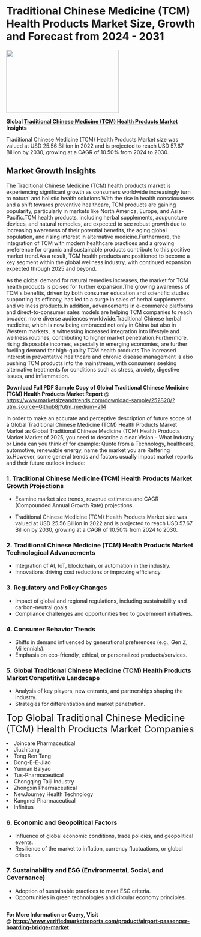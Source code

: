<H1>Traditional Chinese Medicine (TCM) Health Products Market Size, Growth and Forecast from 2024 - 2031</H1><img class="aligncenter size-medium wp-image-584254" src="https://thirdeyenews.in/wp-content/uploads/2024/09/Global-Market-Research-300x168.jpeg" alt="" width="300" height="168" /><p><strong>Global&nbsp;<a href="https://www.marketsizeandtrends.com/download-sample/252820/?utm_source=Github8j?utm_medium=214">Traditional Chinese Medicine (TCM) Health Products Market</a> Insights</strong></p><p>Traditional Chinese Medicine (TCM) Health Products Market size was valued at USD 25.56 Billion in 2022 and is projected to reach USD 57.67 Billion by 2030, growing at a CAGR of 10.50% from 2024 to 2030.</p><p><h2>Market Growth Insights</h2> <p>The Traditional Chinese Medicine (TCM) health products market is experiencing significant growth as consumers worldwide increasingly turn to natural and holistic health solutions.With the rise in health consciousness and a shift towards preventive healthcare, TCM products are gaining popularity, particularly in markets like North America, Europe, and Asia-Pacific.TCM health products, including herbal supplements, acupuncture devices, and natural remedies, are expected to see robust growth due to increasing awareness of their potential benefits, the aging global population, and rising interest in alternative medicine.Furthermore, the integration of TCM with modern healthcare practices and a growing preference for organic and sustainable products contribute to this positive market trend.As a result, TCM health products are positioned to become a key segment within the global wellness industry, with continued expansion expected through 2025 and beyond.</p> <p>As the global demand for natural remedies increases, the market for TCM health products is poised for further expansion.The growing awareness of TCM's benefits, driven by both consumer education and scientific studies supporting its efficacy, has led to a surge in sales of herbal supplements and wellness products.In addition, advancements in e-commerce platforms and direct-to-consumer sales models are helping TCM companies to reach broader, more diverse audiences worldwide.Traditional Chinese herbal medicine, which is now being embraced not only in China but also in Western markets, is witnessing increased integration into lifestyle and wellness routines, contributing to higher market penetration.Furthermore, rising disposable incomes, especially in emerging economies, are further fuelling demand for high-quality TCM health products.The increased interest in preventative healthcare and chronic disease management is also pushing TCM products into the mainstream, with consumers seeking alternative treatments for conditions such as stress, anxiety, digestive issues, and inflammation.</p> <p><span class=""><strong>Download Full PDF Sample Copy of Global Traditional Chinese Medicine (TCM) Health Products Market Report</strong> @ <a href="https://www.marketsizeandtrends.com/download-sample/252820/?utm_source=Github8j?utm_medium=214" target="_blank">https://www.marketsizeandtrends.com/download-sample/252820/?utm_source=Github8j?utm_medium=214</a></span></p><p>In order to make an accurate and perceptive description of future scope of a Global&nbsp;Traditional Chinese Medicine (TCM) Health Products Market Market as Global&nbsp;Traditional Chinese Medicine (TCM) Health Products Market Market of 2025, you need to describe a clear Vision &ndash; What Industry or Linda can you think of for example: Quote from a Technology, healthcare, automotive, renewable energy, name the market you are Reffering to.However, some general trends and factors usually impact market reports and their future outlook include:</p><h3>1.&nbsp;<strong>Traditional Chinese Medicine (TCM) Health Products Market Growth Projections</strong></h3><ul><li>Examine market size trends, revenue estimates and CAGR (Compounded Annual Growth Rate) projections.</li><li><p>Traditional Chinese Medicine (TCM) Health Products Market size was valued at USD 25.56 Billion in 2022 and is projected to reach USD 57.67 Billion by 2030, growing at a CAGR of 10.50% from 2024 to 2030.</p></li></ul><h3>2.&nbsp;<strong>Traditional Chinese Medicine (TCM) Health Products Market Technological Advancements</strong></h3><ul><li>Integration of AI, IoT, blockchain, or automation in the industry.</li><li>Innovations driving cost reductions or improving efficiency.</li></ul><h3>3.&nbsp;<strong>Regulatory and Policy Changes</strong></h3><ul><li>Impact of global and regional regulations, including sustainability and carbon-neutral goals.</li><li>Compliance challenges and opportunities tied to government initiatives.</li></ul><h3>4.&nbsp;<strong>Consumer Behavior Trends</strong></h3><ul><li>Shifts in demand influenced by generational preferences (e.g., Gen Z, Millennials).</li><li>Emphasis on eco-friendly, ethical, or personalized products/services.</li></ul><h3>5.&nbsp;<strong>Global Traditional Chinese Medicine (TCM) Health Products Market Competitive Landscape</strong></h3><ul><li>Analysis of key players, new entrants, and partnerships shaping the industry.</li><li>Strategies for differentiation and market penetration.</li></ul><p data-pm-slice="1 1 []"><span style="color: inherit; font-family: inherit; font-size: 25px;">Top Global Traditional Chinese Medicine (TCM) Health Products Market Companies</span></p><div class="" data-test-id=""><p><li>Joincare Pharmaceutical</li><li> Jiuzhitang</li><li> Tong Ren Tang</li><li> Dong-E-E-Jiao</li><li> Yunnan Baiyao</li><li> Tus-Pharmaceutical</li><li> Chongqing Taiji Industry</li><li> Zhongxin Pharmaceutical</li><li> NewJourney Health Technology</li><li> Kangmei Pharmaceutical</li><li> Infinitus</li></p></div><h3>6.&nbsp;<strong>Economic and Geopolitical Factors</strong></h3><ul><li>Influence of global economic conditions, trade policies, and geopolitical events.</li><li>Resilience of the market to inflation, currency fluctuations, or global crises.</li></ul><h3>7.&nbsp;<strong>Sustainability and ESG (Environmental, Social, and Governance)</strong></h3><ul><li>Adoption of sustainable practices to meet ESG criteria.</li><li>Opportunities in green technologies and circular economy principles.</li></ul><h2><strong style="font-size: 14px;">For More Information or Query, Visit @&nbsp;</strong><a style="background-color: #ffffff; font-size: 14px;" href="https://www.marketsizeandtrends.com/report/traditional-chinese-medicine-tcm-health-products-market/" target="_blank">https://www.verifiedmarketreports.com/product/airport-passenger-boarding-bridge-market</a></h2>